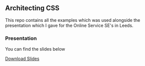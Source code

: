 ## Architecting CSS

This repo contains all the examples which was used alongside the presentation which I gave for the Online Service SE's in Leeds.

### Presentation

You can find the slides below

[Download Slides](https://speakerdeck.com/17bc17/internal-css-talk)
